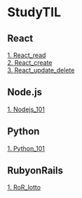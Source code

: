# StudyTIL

## React
[1. React_read](React/React_Read.md)</br>
[2. React_create](React/React_Create.md)</br>
[3. React_update_delete](React/React_Update_Delete.md)</br>

## Node.js
[1. Nodejs_101](Nodejs/Nodejs_101.md)</br>

## Python
[1. Python_101](Python/Python_101.md)</br>

## RubyonRails
[1. RoR_lotto](RoR/RoR_lotto.md)</br>
